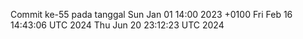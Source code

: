 Commit ke-55 pada tanggal Sun Jan 01 14:00 2023 +0100
Fri Feb 16 14:43:06 UTC 2024
Thu Jun 20 23:12:23 UTC 2024
